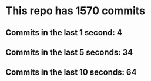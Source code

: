 # This repo has 1570 commits

## Commits in the last 1 second: 4
## Commits in the last 5 seconds: 34
## Commits in the last 10 seconds: 64
